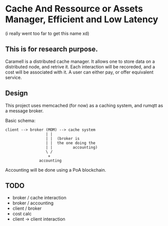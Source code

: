 # Cache And Ressource or Assets Manager, Efficient and Low Latency
(i really went too far to get this name xd)

## This is for research purpose.
Caramell is a distributed cache manager. It allows one to store data on a
distributed node, and retrive it. Each interaction will be recoreded, and a cost
will be associated with it. A user can either pay, or offer equivalent service. 

## Design
This project uses memcached (for now) as a caching system, and rumqtt as a
message broker. 

Basic schema:
```
client --> broker (MOM) --> cache system
                  | |
                  | |  (broker is 
                  | |  the one doing the
                  | |         accounting)
                  \ /
                   +
               accounting
```

Accounting will be done using a PoA blockchain. 

## TODO 
* broker / cache interaction
* broker / accounting
* client / broker
* cost calc
* client -> client interaction

